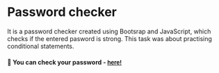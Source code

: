 
# Password checker

It is a password checker created using Bootsrap and JavaScript, which checks if the entered pasword is strong. This task was about practising conditional statements.

<h4>🔹 You can check your password - <a href="https://simonakom.github.io/check-password-strength/index.html" style="font-size:small;">here!</a><h4>
